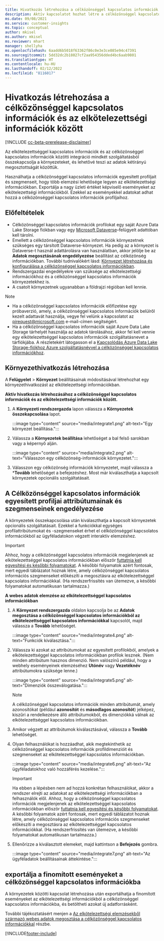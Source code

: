 ```yaml
---
title: Hivatkozás létrehozása a célközönséggel kapcsolatos információk és az elkötelezettségi információk között
description: Aktív kapcsolatot hozhat létre a célközönséggel kapcsolatos információk és az elkötelezettségi információk között, hogy lehetővé tegye az adatok kétirányú megosztását.
ms.date: 09/08/2021
ms.service: customer-insights
ms.topic: conceptual
author: mkisel
ms.author: mkisel
ms.reviewer: mhart
manager: shellyha
ms.openlocfilehash: 6aadd6b5018f63362f86c0e3e3ce085e94c47391
ms.sourcegitcommit: 5dd32dc2b18027cf2aa954356dded4bc6aab9801
ms.translationtype: HT
ms.contentlocale: hu-HU
ms.lasthandoff: 02/12/2022
ms.locfileid: "8116017"
---
```

# <a name="create-a-link-between-audience-insights-and-engagement-insights"></a>Hivatkozás létrehozása a célközönséggel kapcsolatos információk és az elkötelezettségi információk között

[!INCLUDE [cc-beta-prerelease-disclaimer](includes/cc-beta-prerelease-disclaimer.md)]

Az elkötelezettséggel kapcsolatos információk és az célközönséggel kapcsolatos információk közötti integráció mindkét szolgáltatásból összekapcsolja a környezeteket, és lehetővé teszi az adatok kétirányú megosztottságát közöttük.

Használhatja a célközönséggel kapcsolatos információk egyesített profiljait és szegmenseit, hogy több elemzési lehetősége legyen az elkötelezettségi információkban. Exportálja a nagy üzleti értéket képviselő eseményeket az elkötelezettségi információkból. Ezekkel az eseményekkel adatokat adhat hozzá a célközönséggel kapcsolatos információk profiljaihoz.

## <a name="prerequisites"></a>Előfeltételek

- Célközönséggel kapcsolatos információk profilokat egy saját Azure Data Lake Storage fiókban vagy egy [Microsoft Dataverse](/powerapps/maker/data-platform/data-platform-intro)&ndash;felügyelt adattóban kell tárolni. 
- Emellett a célközönséggel kapcsolatos információk környezetnek szükséges egy társított Dataverse-környezet. Ha pedig az a környezet is Dataverse-t használ adattárolásra van használatban, akkor jelölje be az **Adatok megosztásának engedélyezése** beállítást az célközönség információkban. További tudnivalókért lásd: [Környezet létrehozása és konfigurálása a célközönséggel kapcsolatos információkban](../audience-insights/create-environment.md).
- Rendszergazdai engedélyekre van szüksége az elkötelezettségi információkhoz és a célközönséggel kapcsolatos információk környezetekhez is.
- A csatolt környezetnek ugyanabban a földrajzi régióban kell lennie.

> [!NOTE]
> - Ha a célközönséggel kapcsolatos információk előfizetése egy próbaverzió, amely, a célközönséggel kapcsolatos információk belülről kezelt adattavát használja, vegye fel velünk a kapcsolatot az [pirequest@microsoft.com](mailto:pirequest@microsoft.com) e-mail-címen segítségért. 
> - Ha a célközönséggel kapcsolatos információk saját Azure Data Lake Storage tárhelyét használja az adatok tárolásához, akkor fel kell vennie egy elkötelezettséggel kapcsolatos információk szolgáltatásnevet a tárfiókjába. A részletekért látogasson el a [Kapcsolódás Azure Data Lake Storage-fiókhoz Azure szolgáltatásnévvel a célközönséggel kapcsolatos információkhoz](../audience-insights/connect-service-principal.md). 


## <a name="create-an-environment-link"></a>Környezethivatkozás létrehozása

A **Felügyelet** > **Környezet** beállításainak módosításával létrehozhat egy környezethivatkozást az elkötelezettségi információkban.

**Aktív hivatkozás létrehozásához a célközönséggel kapcsolatos információk és az elkötelezettségi információk között.**

1. A **Környezeti rendszergazda** lapon válassza a **Környezetek összekapcsolása** lapot.

    :::image type="content" source="media/integrate1.png" alt-text="Egy környezet beállítása.":::

1. Válassza a **Környezetek beállítása** lehetőséget a bal felső sarokban vagy a képernyő alján.

     :::image type="content" source="media/integrate2.png" alt-text="Válasszon egy célközönség-információk környezetet.":::

1. Válasszon egy célközönség információk környezetet, majd válassza a ***Tovább** lehetőséget a befejezéshez. Most már kiválaszthatja a kapcsolt környezetek opcionális szolgáltatásait.
 
## <a name="enable-audience-insights-unified-profiles-attributes-and-segments"></a>A Célközönséggel kapcsolatos információk egyesített profiljai attribútumainak és szegmenseinek engedélyezése

A környezetek összekapcsolása után kiválaszthatja a kapcsolt környezetek opcionális szolgáltatásait. Ezekkel a funkciókkal egységes profilattribútumokat és -szegmenseket érhet el célközönséggel kapcsolatos információkból az ügyféladatokon végzett interaktív elemzéshez.

> [!IMPORTANT]
> Ahhoz, hogy a célközönséggel kapcsolatos információk megjelenjenek az elkötelezettséggel kapcsolatos információkban először [futtatnia kell egyesítési és későbbi folyamatokat](../audience-insights/merge-entities.md). A későbbi folyamatok azért fontosak, mert egyedi táblázatot hoznak létre, amely célközönséggel kapcsolatos információs szegmenseket előkészíti a megosztásra az elkötelezettséggel kapcsolatos információkkal. (Ha rendszerfrissítés van ütemezve, a későbbi folyamatokat automatikusan tartalmazza.)

**A webes adatok elemzése az elkötelezettséggel kapcsolatos információkban**

1. A **Környezet rendszergazda** oldalon kapcsolja be az **Adatok megosztása a célközönséggel kapcsolatos információkból az elkötelezettséggel kapcsolatos információkkal** kapcsolót, majd válassza a **Tovább** lehetőséget.

    :::image type="content" source="media/integrate4.png" alt-text="Funkciók kiválasztása.":::

1. Válassza ki azokat az attribútumokat az egyesített profilokból, amelyek a elkötelezettséggel kapcsolatos információkban profilok lesznek. (Nem minden attribútum hasznos dimenzió. Nem valószínű például, hogy a webhely eseményeinek elemzéséhez **Utónév** vagy **Vezetéknév** attribútumokra szüksége lenne.)

    :::image type="content" source="media/integrate5.png" alt-text="Dimenziók összeválogatása.":::

   >[!NOTE]
   > A célközönséggel kapcsolatos információk minden attribútumát, amely azonosítókat (például **azonosítót** és **másodlagos azonosítót**) jelképez, kiszűri a rendelkezésre álló attribútumokból, és dimenziókká válnak az elkötelezettséggel kapcsolatos információkban.

1. Amikor végzett az attribútumok kiválasztásával, válassza a **Tovább** lehetőséget.
1. Olyan felhasználókat is hozzáadhat, akik megtekinthetik az célközönséggel kapcsolatos információk profildimenzióit és szegmenseket az elkötelezettséggel kapcsolatos információkban.

    :::image type="content" source="media/integrate6.png" alt-text="Az ügyféladatokhoz való hozzáférés kezelése.":::

   > [!IMPORTANT]
   > Ha ebben a lépésben nem ad hozzá konkrétan felhasználókat, akkor a rendszer elrejti az adatokat az elkötelezettségi információkban a felhasználók elől.
   > Ahhoz, hogy a célközönséggel kapcsolatos információk megjelenjenek az elkötelezettséggel kapcsolatos információkban először [futtatnia kell egyesítési és későbbi folyamatokat](../audience-insights/merge-entities.md). A későbbi folyamatok azért fontosak, mert egyedi táblázatot hoznak létre, amely célközönséggel kapcsolatos információs szegmenseket előkészíti a megosztásra az elkötelezettséggel kapcsolatos információkkal. (Ha rendszerfrissítés van ütemezve, a későbbi folyamatokat automatikusan tartalmazza.)

1. Ellenőrizze a kiválasztott elemeket, majd kattintson a **Befejezés** gombra.

    :::image type="content" source="media/integrate7.png" alt-text="Az ügyféladatok beállításainak áttekintése.":::

## <a name="export-refined-events-to-audience-insights"></a>exportálja a finomított eseményeket a célközönséggel kapcsolatos információkba

A környezetek közötti kapcsolat létrehozása után exportálhatja a finomított eseményeket az elkötelezettségi információkból a célközönséggel kapcsolatos információkba, és betöltheti azokat új adatforrásként. 

További tájékoztatásért menjen a [Az elkötelezettségi elemzésekből származó webes adatok megosztása a célközönséggel kapcsolatos információkkal](../audience-insights/integrate-engagement-insights.md) részbe.

<!--
## Share engagement insights refined events with audience insights

After you create a link between environments, a new option becomes available for you to share [refined events](refined-events.md) with audience insights.

Consider the following when creating refined events for audience insights: 

- Provide a meaningful name for the refined event. It will be used as an activity name in audience insights.
- Select at least the following properties to create an activity in audience insights: 
    - Signal.Action.Name indicates the activity details.
    - Signal.User.Id maps with the customer ID.
    - Signal.View.Uri is a web address as a basis for segments or measures.
    - Signal.Export.Id is a primary key for events.
    - Signal.Timestamp determines the date and time for the activity.

To share refined events:

1. From the engagement insights menu, select **Data** and then select the **Events** tab.
2. On the **Action** menu, select **Share as activity**.

    :::image type="content" source="media/integrate8.png" alt-text="Data shared events settings.":::

3. You can view and stop actively shared events on the **Export and Sharing** tab.
4. -- per Michael K, we need a mock here (Mukesh needs to update to reflect what happens in AUI once a user shares a refined event (i.e. no longer AUI, data wrangler needs to go discover data in the storage, the shared event is available as a DS and entity, correct?)

### Attach refined events shared as activities to unified profiles in audience insights

You can bring customer web activity data from engagement insights into audience insights. In addition to transactional, demographic, or behavioral data, you can view activities on the web in unified customer profiles. You can then use these profiles to get insights such as segments, measures, and predictions for audience activation.

Follow the steps in [data unification](../audience-insights/data-unification.md) to map, match, and merge website authentication information to unified profiles in audience insights.

You can also share refined events that are now available in audience insights, identified as data sources and entities. 

Next, you can relate event data from engagement insights as unified activities in customer profiles.

### Relate refined event data as an activity of a customer profile

After unifying the data, you can configure the activity for the customer profile. For more information, go to [Customer activities](../audience-insights/activities.md).

:::image type="content" source="media/web-event-activity.png" alt-text="Activities page with expanded Edit activity pane.":::

Next, configure the new activity by using mapping elements: 

- **Primary Key**: Signal.Export.Id, a unique ID that is available for every event record in engagement insights. This property is automatically generated.

- **Timestamp**: Signal.Timestamp in the event property.

- **Event**: Signal.Name, the event name that you want to track.

- **Web address**: Signal.View.Uri that refers to the URI of the page that created the event.

- **Details**: Signal.Action.Name to represent the information to associate with the event. The selected property in this case indicates that the event is for email promotion.

- **Activity type**: In this example, we choose the existing activity type WebLog. This selection is a useful filter option to run prediction models or create segments based on this activity type.

- **Set up relationship**: This important setting ties the activity to existing customer profiles. **Signal.User.Id** is the identifier configured in the SDK to be collected. It relates to the user ID in other data sources that are configured in audience insights. 

This example configures the relationship between Signal.User.Id and RetailCustomers:CustomerRetailId, which is the primary key that was identified in the map step of the data unification process.

After processing the activities, you can review customer records and open a customer card to see activities from engagement insights in the timeline. 

> [!TIP]
> To find a customer ID that has an engagement insights activity, go to **Entities** and preview the data for the UnifiedActivity entity. **ActivityTypeDisplay = WebLog** contains the engagement insights activity configured in the preceding example. Copy the customer ID for one of those records and search<!--note from editor: Edit okay? I couldn't quite follow this.-- > for that ID on the **Customers** page.

--> 

[!INCLUDE[footer-include](../includes/footer-banner.md)]
